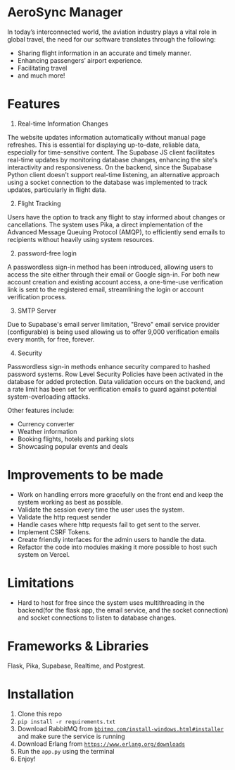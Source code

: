 # AeroSync Manager
  In today’s interconnected world, the aviation
  industry plays a vital role in global travel, the need
  for our software translates through the following:
  - Sharing flight information in an accurate and
  timely manner.
  - Enhancing passengers’ airport experience.
  - Facilitating travel
  - and much more!

# Features
1. Real-time Information Changes

The website updates information automatically without manual page refreshes. This is essential for displaying up-to-date, reliable data, especially for time-sensitive content. The Supabase JS client facilitates real-time updates by monitoring database changes, enhancing the site's interactivity and responsiveness. On the backend, since the Supabase Python client doesn't support real-time listening, an alternative approach using a socket connection to the database was implemented to track updates, particularly in flight data.

2. Flight Tracking

Users have the option to track any flight to stay informed about changes or cancellations. The system uses Pika, a direct implementation of the Advanced Message Queuing Protocol (AMQP), to efficiently send emails to recipients without heavily using system resources.

2. password-free login

A passwordless sign-in method has been introduced, allowing users to access the site either through their email or Google sign-in. For both new account creation and existing account access, a one-time-use verification link is sent to the registered email, streamlining the login or account verification process.

3. SMTP Server

Due to Supabase's email server limitation, "Brevo" email service provider (configurable) is being used allowing us to offer 9,000 verification emails every month, for free, forever.

4. Security

Passwordless sign-in methods enhance security compared to hashed password systems. Row Level Security Policies have been activated in the database for added protection. Data validation occurs on the backend, and a rate limit has been set for verification emails to guard against potential system-overloading attacks.

Other features include:
- Currency converter
- Weather information
- Booking flights, hotels and parking slots
- Showcasing popular events and deals

# Improvements to be made
- Work on handling errors more gracefully on the front end and keep the system working as best as possible.
- Validate the session every time the user uses the system.
- Validate the http request sender
- Handle cases where http requests fail to get sent to the server.
- Implement CSRF Tokens.
- Create friendly interfaces for the admin users to handle the data.
- Refactor the code into modules making it more possible to host such system on Vercel.

# Limitations
- Hard to host for free since the system uses multithreading in the backend(for the flask app, the email service, and the socket connection) and socket connections to listen to database changes.

# Frameworks & Libraries
  Flask, Pika, Supabase, Realtime, and Postgrest.

# Installation
  1. Clone this repo
  2. `pip install -r requirements.txt`
  3. Download RabbitMQ from [`bbitmq.com/install-windows.html#installer`](bbitmq.com/install-windows.html#installer) and make sure the service is running
  4. Download Erlang from [`https://www.erlang.org/downloads`](https://www.erlang.org/downloads)
  5. Run the `app.py` using the terminal
  6. Enjoy!
     

